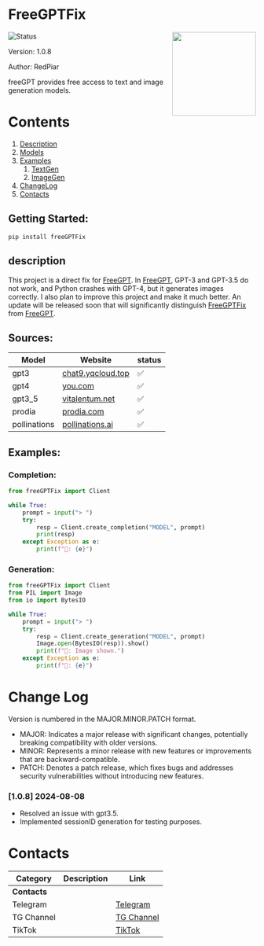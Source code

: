# FreeGPTFix

<img src="https://repository-images.githubusercontent.com/636250478/f62a1186-b84b-4e7a-86f1-145e32163a59" align="right" width=170>

![Status](https://img.shields.io/pypi/status/freeGPT)

Version: 1.0.8

Author: RedPiar

freeGPT provides free access to text and image generation models.

# Contents

1. [Description](#description)
2. [Models](#sources)
3. [Examples](#examples)
   1. [TextGen](#completion)
   2. [ImageGen](#generation)
4. [ChangeLog](#change-log)
5. [Contacts](#contacts)

## Getting Started:

    pip install freeGPTFix

## description

This project is a direct fix for [FreeGPT](https://pypi.org/project/freeGPT/).
In [FreeGPT](https://pypi.org/project/freeGPT/), GPT-3 and GPT-3.5 do not work, and Python crashes with GPT-4, but it generates images correctly.
I also plan to improve this project and make it much better. An update will be released soon that will significantly distinguish [FreeGPTFix](https://github.com/RedPiarOfficial/FreeGPTFix) from [FreeGPT](https://pypi.org/project/freeGPT/).
## Sources:

| Model        | Website                                                | status       |
| ------------ | ------------------------------------------------------ | ------------ |
| gpt3         | [chat9.yqcloud.top](https://chat9.yqcloud.top/)        | :white_check_mark: |
| gpt4         | [you.com](https://you.com/)                            |  :white_check_mark: |
| gpt3_5       | [vitalentum.net](https://vitalentum.net/free-chat-gpt) | :white_check_mark: |
| prodia       | [prodia.com](https://prodia.com/)                      |  :white_check_mark: |
| pollinations | [pollinations.ai](https://pollinations.ai/)            | :white_check_mark: |

## Examples:

### Completion:

```python
from freeGPTFix import Client

while True:
    prompt = input("> ")
    try:
        resp = Client.create_completion("MODEL", prompt)
        print(resp)
    except Exception as e:
        print(f"🤖: {e}")
```

### Generation:

```python
from freeGPTFix import Client
from PIL import Image
from io import BytesIO

while True:
    prompt = input("> ")
    try:
        resp = Client.create_generation("MODEL", prompt)
        Image.open(BytesIO(resp)).show()
        print(f"🤖: Image shown.")
    except Exception as e:
        print(f"🤖: {e}")
```

# Change Log
Version is numbered in the MAJOR.MINOR.PATCH format.

- MAJOR: Indicates a major release with significant changes, potentially breaking compatibility with older versions.
- MINOR: Represents a minor release with new features or improvements that are backward-compatible.
- PATCH: Denotes a patch release, which fixes bugs and addresses security vulnerabilities without introducing new features.

### [1.0.8] 2024-08-08
- Resolved an issue with gpt3.5.
- Implemented sessionID generation for testing purposes.

# Contacts
| **Category**   | **Description** | **Link** |
|----------------|-----------------|----------|
| **Contacts**|                 |          |
| Telegram       |                 | [Telegram](https://t.me/Redpiar) |
| TG Channel     |                 | [TG Channel](https://t.me/BotesForTelegram) |
| TikTok         |                 | [TikTok](https://www.tiktok.com/@redpiar) |
